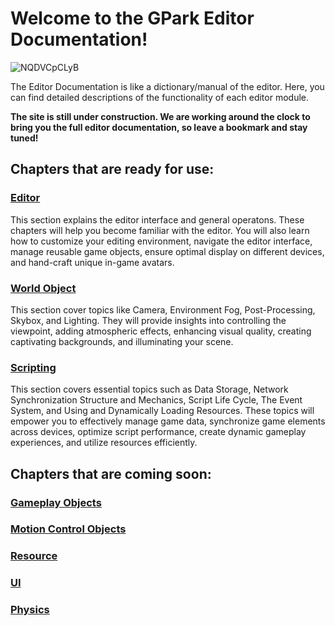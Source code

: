 # Welcome to the GPark Editor Documentation!

![NQDVCpCLyB](https://qn-basic-content.gpark.io/athena/upload_file/online/1ce99414efa946ff8cbdc8e114e6b43e_5075331.webp)

The Editor Documentation is like a dictionary/manual of the editor. Here, you can find detailed descriptions of the functionality of each editor module.

**The site is still under construction. We are working around the clock to bring you the full editor documentation, so leave a bookmark and stay tuned!**



## Chapters that are ready for use:

### [Editor](https://docs.gpark.io/Editor/Editor%20Window%20Interface.html)

This section explains the editor interface and general operatons. These chapters will help you become familiar with the editor. You will also learn how to customize your editing environment, navigate the editor interface, manage reusable game objects, ensure optimal display on different devices, and hand-craft unique in-game avatars.

### [World Object](https://docs.gpark.io/World%20Objects/Camera.html)

This section cover topics like Camera, Environment Fog, Post-Processing, Skybox, and Lighting. They will provide insights into controlling the viewpoint, adding atmospheric effects, enhancing visual quality, creating captivating backgrounds, and illuminating your scene. 

### [Scripting](https://docs.gpark.io/Scripting/Script%20Life%20Cycle.html)

This section covers essential topics such as Data Storage, Network Synchronization Structure and Mechanics, Script Life Cycle, The Event System, and Using and Dynamically Loading Resources. These topics will empower you to effectively manage game data, synchronize game elements across devices, optimize script performance, create dynamic gameplay experiences, and utilize resources efficiently.



## Chapters that are coming soon:

### [Gameplay Objects](https://docs.gpark.io/Gameplay%20Objects/Advanced%20Vehicle.html)

### [Motion Control Objects](https://docs.gpark.io/Motion%20Control%20Objects/Impulse%20Object.html)

### [Resource](https://docs.gpark.io/Resource/Resources.html)

### [UI](https://docs.gpark.io/UI/Creating%20User%20Interfaces%20(UI).html)

### [Physics](https://docs.gpark.io/Physics/Physics%20Object.html)
